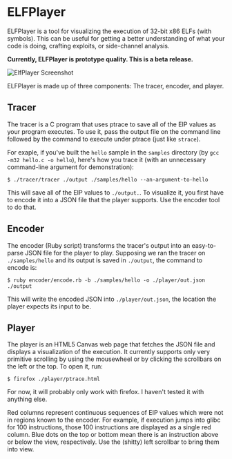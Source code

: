 ELFPlayer
============

ELFPlayer is a tool for visualizing the execution of 32-bit x86 ELFs (with
symbols). This can be useful for getting a better understanding of what your
code is doing, crafting exploits, or side-channel analysis.

**Currently, ELFPlayer is prototype quality. This is a beta release.**

![ElfPlayer Screenshot](https://defuse.ca/files2/github-elfplayer-ss.png)

ELFPlayer is made up of three components: The tracer, encoder, and player.

Tracer
--------

The tracer is a C program that uses ptrace to save all of the EIP values as your
program executes. To use it, pass the output file on the command line followed
by the command to execute under ptrace (just like `strace`).

For exaple, if you've built the `hello` sample in the `samples` directory (by
`gcc -m32 hello.c -o hello`), here's how you trace it (with an unnecessary
command-line argument for demonstration):

```
$ ./tracer/tracer ./output ./samples/hello --an-argument-to-hello
```

This will save all of the EIP values to `./output.`. To visualize it, you first
have to encode it into a JSON file that the player supports. Use the encoder
tool to do that.

Encoder
--------

The encoder (Ruby script) transforms the tracer's output into an easy-to-parse
JSON file for the player to play. Supposing we ran the tracer on
`./samples/hello` and its output is saved in `./output`, the command to encode
is:

```
$ ruby encoder/encode.rb -b ./samples/hello -o ./player/out.json ./output
```

This will write the encoded JSON into `./player/out.json`, the location the
player expects its input to be.

Player
--------

The player is an HTML5 Canvas web page that fetches the JSON file and displays
a visualization of the execution. It currently supports only very primitive
scrolling by using the mousewheel or by clicking the scrollbars on the left or
the top. To open it, run:

```
$ firefox ./player/ptrace.html
```

For now, it will probably only work with firefox. I haven't tested it with
anything else.

Red columns represent continuous sequences of EIP values which were not in
regions known to the encoder. For example, if execution jumps into glibc for 100
instructions, those 100 instructions are displayed as a single red column. Blue
dots on the top or bottom mean there is an instruction above or below the view,
respectively. Use the (shitty) left scrollbar to bring them into view.

